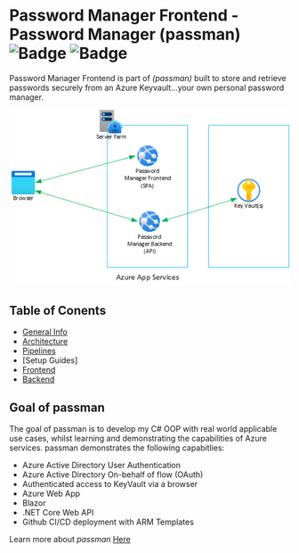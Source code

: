 # Password Manager Frontend - Password Manager (passman) ![Badge](https://github.com/willjonesazureadmin/password-manager-frontend/actions/workflows/deploy-production.yml/badge.svg) ![Badge](https://github.com/willjonesazureadmin/password-manager-frontend/actions/workflows/arm-ttk.yml/badge.svg)

Password Manager Frontend is part of *(passman)* built to store and retrieve passwords securely from an Azure Keyvault...your own personal password manager. 

![Passman Architecture](/docs/images/passman-architecture.png)
## Table of Conents

* [General Info](https://passman.azurewebsites.net)
* [Architecture](/docs/architecture/readme.md)
* [Pipelines](/docs/pipelines/readme.md)
* [Setup Guides]
* [Frontend](https://github.com/willjonesazureadmin/passwordmanager/frontend/readme.md)
* [Backend](https://github.com/willjonesazureadmin/passwordmanager/backend/readme.md)

## Goal of passman 
The goal of passman is to develop my C# OOP with real world applicable use cases, whilst learning and demonstrating the capabilities of Azure services. passman demonstrates the following capabitlies:

* Azure Active Directory User Authentication
* Azure Active Directory On-behalf of flow (OAuth)
* Authenticated access to KeyVault via a browser
* Azure Web App
* Blazor
* .NET Core Web API
* Github CI/CD deployment with ARM Templates

Learn more about *passman* [Here](https://passman.azurewebsites.net)





